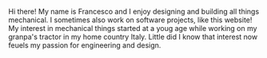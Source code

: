 Hi there! My name is Francesco and I enjoy designing and building all things mechanical. I sometimes also work on software projects, like this website! My interest in mechanical things started at a youg age while working on my granpa's tractor in my home country Italy. Little did I know that interest now feuels my passion for engineering and design.
